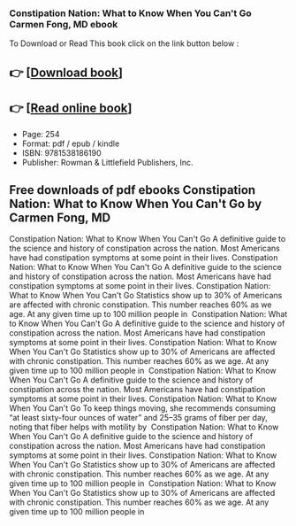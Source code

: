 ### Constipation Nation: What to Know When You Can't Go Carmen Fong, MD ebook

To Download or Read This book click on the link button below :

## 👉  [**[Download book](http://get-pdfs.com/download.php?group=book&from=github.com&id=721250&lnk=1081 "Download book")**]

## 👉  [**[Read online book](http://get-pdfs.com/download.php?group=book&from=github.com&id=721250&lnk=1081 "Read online book")**]


* Page: 254
* Format: pdf / epub / kindle
* ISBN: 9781538186190
* Publisher: Rowman &amp; Littlefield Publishers, Inc.



## Free downloads of pdf ebooks Constipation Nation: What to Know When You Can't Go by Carmen Fong, MD



 Constipation Nation: What to Know When You Can&#039;t Go A definitive guide to the science and history of constipation across the nation. Most Americans have had constipation symptoms at some point in their lives.
 Constipation Nation: What to Know When You Can&#039;t Go A definitive guide to the science and history of constipation across the nation. Most Americans have had constipation symptoms at some point in their lives.
 Constipation Nation: What to Know When You Can&#039;t Go Statistics show up to 30% of Americans are affected with chronic constipation. This number reaches 60% as we age. At any given time up to 100 million people in 
 Constipation Nation: What to Know When You Can&#039;t Go A definitive guide to the science and history of constipation across the nation. Most Americans have had constipation symptoms at some point in their lives.
 Constipation Nation: What to Know When You Can&#039;t Go Statistics show up to 30% of Americans are affected with chronic constipation. This number reaches 60% as we age. At any given time up to 100 million people in 
 Constipation Nation: What to Know When You Can&#039;t Go A definitive guide to the science and history of constipation across the nation. Most Americans have had constipation symptoms at some point in their lives.
 Constipation Nation: What to Know When You Can&#039;t Go To keep things moving, she recommends consuming “at least sixty-four ounces of water” and 25–35 grams of fiber per day, noting that fiber helps with motility by 
 Constipation Nation: What to Know When You Can&#039;t Go A definitive guide to the science and history of constipation across the nation. Most Americans have had constipation symptoms at some point in their lives.
 Constipation Nation: What to Know When You Can&#039;t Go Statistics show up to 30% of Americans are affected with chronic constipation. This number reaches 60% as we age. At any given time up to 100 million people in 
 Constipation Nation: What to Know When You Can&#039;t Go Statistics show up to 30% of Americans are affected with chronic constipation. This number reaches 60% as we age. At any given time up to 100 million people in 





